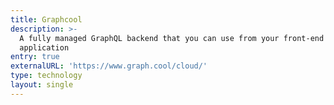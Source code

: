 ```yaml
---
title: Graphcool
description: >-
  A fully managed GraphQL backend that you can use from your front-end
  application
entry: true
externalURL: 'https://www.graph.cool/cloud/'
type: technology
layout: single
---
```


